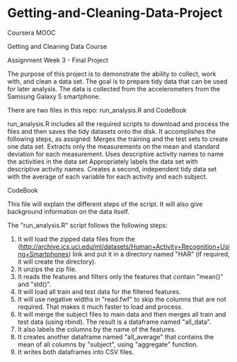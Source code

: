 # Getting-and-Cleaning-Data-Project

Coursera MOOC 

Getting and Cleaning Data Course 

Assignment Week 3 - Final Project


The purpose of this project is to demonstrate the ability to collect, work with, and clean a data set. The goal is to prepare tidy data that can be used for later analysis. The data is collected from the accelerometers from the Samsung Galaxy 5 smartphone.

There are two files in this repo: run_analysis.R and CodeBook


run_analysis.R includes all the required scripts to download and process the files and then saves the tidy datasets onto the disk.
It accomplishes the following steps, as assigned:
Merges the training and the test sets to create one data set.
Extracts only the measurements on the mean and standard deviation for each measurement.
Uses descriptive activity names to name the activities in the data set
Appropriately labels the data set with descriptive activity names.
Creates a second, independent tidy data set with the average of each variable for each activity and each subject.

CodeBook

This file will explain the different steps of the script. It will also give background information on the data itself.

The "run_analysis.R" script follows the following steps:

1) It will load the zipped data files from the (http://archive.ics.uci.edu/ml/datasets/Human+Activity+Recognition+Using+Smartphones) link and put it in a directory named "HAR" (if required, it will create the directory). 
2) It unzips the zip file.
3) It reads the features and filters only the features that contain "mean()" and "std()".
4) It will load all train and test data for the filtered features. 
5) It will use negative widths in "read.fwf" to skip the columns that are not required. That makes it much faster to load and process.
6) It will merge the subject files to main data and then merges all train and test data (using rbind). The result is a dataframe named "all_data". 
7) It also labels the columns by the name of the features.
8) It creates another dataframe named "all_average" that contains the mean of all columns by "subject", using "aggregate" function.
9) It writes both dataframes into CSV files.
